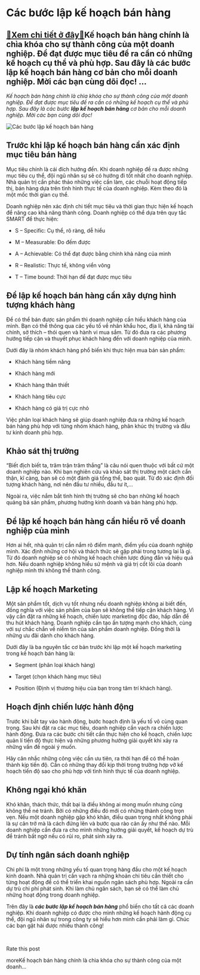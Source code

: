 Các bước lập kế hoạch bán hàng
==============================

[:gift:Xem chi tiết ở đây:gift:](https://hddtvn.com/cac-buoc-lap-ke-hoach-ban-hang/)Kế hoạch bán hàng chính là chìa khóa cho sự thành công của một doanh nghiệp. Để đạt được mục tiêu đề ra cần có những kế hoạch cụ thể và phù hợp. Sau đây là các bước lập kế hoạch bán hàng cơ bản cho mỗi doanh nghiệp. Mời các bạn cùng dõi đọc! …
---------------------------------------------------------------------------------------------------------------------------------------------------------------------------------------------------------------------------------------------------

*Kế hoạch bán hàng chính là chìa khóa cho sự thành công của một doanh nghiệp. Để đạt được mục tiêu đề ra cần có những kế hoạch cụ thể và phù hợp. Sau đây là* *các bước* ***lập kế hoạch bán hàng*** *cơ bản cho mỗi doanh nghiệp. Mời các bạn cùng dõi đọc!*


![Các bước lập kế hoạch bán hàng](https://hddtvn.com/wp-content/uploads/2021/01/colorful-school-supplies-shopping-basket-gray-background-with-copy-text-space-stack-books-with-colorful-covers-concept-returning-school-new-academic-year_73683-2219.jpg)


Trước khi lập kế hoạch bán hàng cần xác định mục tiêu bán hàng
--------------------------------------------------------------


Mục tiêu chính là cái đích hướng đến. Khi doanh nghiệp đề ra được những mục tiêu cụ thể, đội ngũ nhân sự sẽ có hướng đi tốt nhất cho doanh nghiệp. Nhà quản trị cần phác thảo những việc cần làm, các chuỗi hoạt động tiếp thị, bán hàng dựa trên tình hình thực tế của doanh nghiệp. Kèm theo đó là một mốc thời gian cụ thể.


Doanh nghiệp nên xác định chi tiết mục tiêu và thời gian thực hiện kế hoạch để nâng cao khả năng thành công. Doanh nghiệp có thể dựa trên quy tắc SMART để thực hiện:




* S – Specific: Cụ thể, rõ ràng, dễ hiểu

* M – Measurable: Đo đếm được

* A – Achievable: Có thể đạt được bằng chính khả năng của mình

* R – Realistic: Thực tế, không viển vông

* T – Time bound: Thời hạn để đạt được mục tiêu



Để lập kế hoạch bán hàng cần xây dựng hình tượng khách hàng
-----------------------------------------------------------


Để có thể bán được sản phẩm thì doanh nghiệp cần hiểu khách hàng của mình. Bạn có thể thông qua các yếu tố về nhân khẩu học, địa lí, khả năng tài chính, sở thích – thói quen và hành vi mua sắm. Từ đó đưa ra các phương hướng tiếp cận và thuyết phục khách hàng đến với doanh nghiệp của mình.


Dưới đây là nhóm khách hàng phổ biến khi thực hiện mua bán sản phẩm:




* Khách hàng tiềm năng

* Khách hàng mới

* Khách hàng thân thiết

* Khách hàng tiêu cực

* Khách hàng có giá trị cực nhỏ



Việc phân loại khách hàng sẽ giúp doanh nghiệp đưa ra những kế hoạch bán hàng phù hợp với từng nhóm khách hàng, phân khúc thị trường và đầu tư kinh doanh phù hợp.


Khảo sát thị trường
-------------------


“Biết địch biết ta, trăm trận trăm thắng” là câu nói quen thuộc với bất cứ một doanh nghiệp nào. Khi bạn nghiên cứu và khảo sát thị trường một cách cẩn thận, kĩ càng, bạn sẽ có một đánh giá tổng thể, bao quát. Từ đó xác định đối tượng khách hàng, nơi nên đầu tư nhiều, đầu tư ít,…


Ngoài ra, việc nắm bắt tình hình thị trường sẽ cho bạn những kế hoạch quảng bá sản phẩm, phương hướng kinh doanh và bán hàng phù hợp.


Để lập kế hoạch bán hàng cần hiểu rõ về doanh nghiệp của mình
-------------------------------------------------------------


Hơn ai hết, nhà quản trị cần nắm rõ điểm mạnh, điểm yếu của doanh nghiệp mình. Xác định những cơ hội và thách thức sẽ gặp phải trong tương lai là gì. Từ đó doanh nghiệp sẽ có những kế hoạch chiến lược đúng đắn và hiệu quả hơn. Nếu doanh nghiệp không hiểu sứ mệnh và giá trị cốt lõi của doanh nghiệp mình thì không thể thành công.


Lập kế hoạch Marketing
----------------------


Một sản phẩm tốt, dịch vụ tốt nhưng nếu doanh nghiệp không ai biết đến, đồng nghĩa với việc sản phẩm của bạn sẽ không thể tiếp cận khách hàng. Vì vậy cần đặt ra những kế hoạch, chiến lược marketing độc đáo, hấp dẫn để thu hút khách hàng. Doanh nghiệp cần tạo ấn tượng mạnh cho khách, cùng với sự chắc chắn về niềm tin của sản phẩm doanh nghiệp. Đồng thời là những ưu đãi dành cho khách hàng.


Dưới đây là ba nguyên tắc cơ bản trước khi lập một kế hoạch marketing trong kế hoạch bán hàng là:




* Segment (phân loại khách hàng)

* Target (chọn khách hàng mục tiêu)

* Position (Định vị thương hiệu của bạn trong tâm trí khách hàng).



Hoạch định chiến lược hành động
-------------------------------


Trước khi bắt tay vào hành động, bước hoạch định là yếu tố vô cùng quan trọng. Sau khi đặt ra các mục tiêu, doanh nghiệp cần vạch ra chiến lược hành động. Đưa ra các bước chi tiết cần thực hiện cho kế hoạch, chiến lược quản lí tiến độ thực hiện và những phương hướng giải quyết khi xảy ra những vấn đề ngoài ý muốn.


Hãy cân nhắc những công việc cần ưu tiên, ra thời hạn để có thể hoàn thành kịp tiến độ. Cần có những thay đổi kịp thời trong trường hợp vỡ kế hoạch tiến độ sao cho phù hợp với tình hình thực tế của doanh nghiệp.


Không ngại khó khăn
-------------------


Khó khăn, thách thức, thất bại là điều không ai mong muốn nhưng cũng không thể né tránh. Bởi có những điều đó mới có những thành công trọn vẹn. Nếu một doanh nghiệp gặp khó khăn, điều quan trọng nhất không phải là sự cản trở mà là cách đứng lên và bước qua rào cản ấy như thế nào. Mỗi doanh nghiệp cần đưa ra cho mình những hướng giải quyết, kế hoạch dự trù để tránh bất ngờ nếu có rủi ro, phát sinh xảy ra.


Dự tính ngân sách doanh nghiệp
------------------------------


Chi phí là một trong những yếu tố quan trọng hàng đầu cho một kế hoạch kinh doanh. Nhà quản trị cần vạch ra những khoản chi tiêu cần thiết cho từng hoạt động để có thể triển khai nguồn ngân sách phù hợp. Ngoài ra cần dự trù chi phí phát sinh. Khi làm chủ ngân sách, bạn sẽ có thể làm chủ những hoạt động trong doanh nghiệp.


Trên đây là ***các bước lập kế hoạch bán hàng*** phổ biến cho tất cả các doanh nghiệp. Khi doanh nghiệp có được cho mình những kế hoạch hành động cụ thể, đội ngũ nhân sự trong công ty sẽ hiểu hơn mình cần phải làm gì. Chúc các bạn gặt hái được nhiều thành công!


 








































Rate this post


moreKế hoạch bán hàng chính là chìa khóa cho sự thành công của một doanh…

